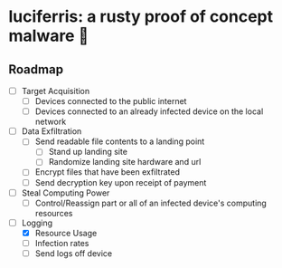 # luciferris: a rusty proof of concept malware 🦀

## Roadmap

- [ ] Target Acquisition
  - [ ] Devices connected to the public internet
  - [ ] Devices connected to an already infected device on the local network
- [ ] Data Exfiltration
  - [ ] Send readable file contents to a landing point
    - [ ] Stand up landing site
    - [ ] Randomize landing site hardware and url
  - [ ] Encrypt files that have been exfiltrated
  - [ ] Send decryption key upon receipt of payment
- [ ] Steal Computing Power
  - [ ] Control/Reassign part or all of an infected device's computing resources
- [ ] Logging
  - [x] Resource Usage
  - [ ] Infection rates
  - [ ] Send logs off device

